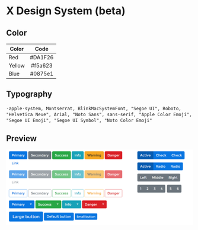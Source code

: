 # X Design System (beta)

## Color
| Color        | Code           | 
| ------------- |:-------------:| 
| Red      | #DA1F26 | 
| Yellow      |#f5a623     |  
|Blue | #0875e1      |  
 
## Typography
```
-apple-system, Montserrat, BlinkMacSystemFont, "Segoe UI", Roboto, "Helvetica Neue", Arial, "Noto Sans", sans-serif, "Apple Color Emoji", "Segoe UI Emoji", "Segoe UI Symbol", "Noto Color Emoji"
```
## Preview
![Preview](https://github.com/designsystemid/i8n/blob/master/images/sample.PNG?raw=true)
